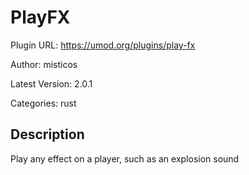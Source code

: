 # PlayFX

Plugin URL: https://umod.org/plugins/play-fx

Author: misticos

Latest Version: 2.0.1

Categories: rust

## Description

Play any effect on a player, such as an explosion sound
